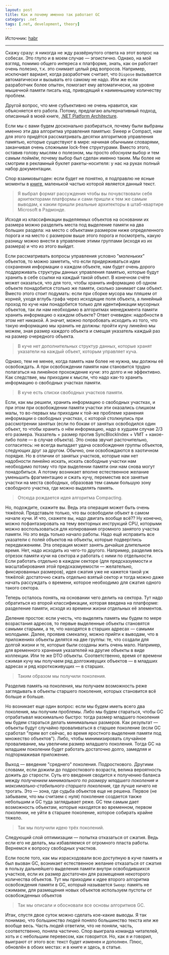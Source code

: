```yaml
---
layout: post
title: Как и почему именно так работает GC
category: .net
tags: [.net, development, theory]
---
```


Источник: [habr](https://habr.com/ru/company/clrium/blog/464169/)

---

Скажу сразу: я никогда не жду развёрнутого ответа на этот вопрос на собесах. Это глупо и в моем случае — эгоистично. Однако, на мой взгляд, помимо общего интереса к платформе, знать, как он работает очень полезно, т.к. это снимает целый ряд вопросов. Например, исключает вариант, когда разработчик считает, что `Dispose` вызывается автоматически и вызывать его самому не надо. Или же если разработчик более опытен, помогает ему автоматически, на уровне мышечной памяти писать код, приводящий к наименьшему количеству проблем.

Другой вопрос, что мне субъективно не очень нравится, как объясняется его работа. Потому, предлагаю альтернативный подход, описанный в моей книге, [.NET Platform Architecture](https://github.com/sidristij/dotnetbook).

Если мы с вами будем досконально разбираться, почему были выбраны именно эти два алгоритма управления памятью: Sweep и Compact, нам для этого придётся рассматривать десятки алгоритмов управления памятью, которые существуют в мире: начиная обычными словарями, заканчивая очень сложными lock-free структурами. Вместо этого, оставив голову мыслям о полезном, мы просто *обоснуем* выбор и тем самым *поймём*, почему выбор был сделан именно таким. Мы более не смотрим в рекламный буклет ракеты-носителя: у нас на руках полный набор документации.

Спор взаимовыгоден: если будет не понятно, я подправлю не ясные моменты в [книге](https://github.com/sidristij/dotnetbook), маленькой частью которой является данный текст.

> Я выбрал формат рассуждения чтобы вы почувствовали себя архитекторами платформы и сами пришли к тем же самым выводам, к каким пришли реальные архитекторы в штаб-квартире Microsoft в Рэдмонде.

Исходя из классификации выделяемых объектов на основании их размера можно разделить места под выделение памяти на два больших раздела: на место с объектами размером ниже определенного порога и на место с размером выше этого порога и посмотреть, какую разницу можно внести в управление этими группами (исходя из их размера) и что из этого выйдет.

Если рассматривать вопросы управления условно "*маленьких*" объектов, то можно заметить, что если придерживаться идеи сохранения информации о каждом объекте, нам будет очень дорого поддерживать структуры данных управления памятью, которые будут хранить в себе ссылки на каждый такой объект. В конечном счёте может оказаться, что для того, чтобы хранить информацию об одном объекте понадобится столько же памяти, сколько занимает сам объект. Вместо этого стоит подумать: если при сборке мусора мы пляшем от корней, уходя вглубь графа через исходящие поля объекта, а линейный проход по куче нам понадобится только для идентификации мусорных объектов, так ли нам необходимо в алгоритмах менеджмента памяти хранить информацию о каждом объекте? Ответ очевиден: надобности в этом нет никакой. А значит, можно попробовать исходить из того, что такую информацию мы хранить не должны: пройти кучу линейно мы можем, зная размер каждого объекта и смещая указатель каждый раз на размер очередного объекта.

> В куче нет дополнительных структур данных, которые хранят указатели на каждый объект, которым управляет куча.

Однако, тем не менее, когда память нам более не нужна, мы должны её освобождать. А при освобождении памяти нам становится трудно полагаться на линейное прохождение кучи: это долго и не эффективно. Как следствие, мы приходим к мысли, что надо как-то хранить информацию о свободных участках памяти.

> В куче есть списки свободных участков памяти.

Если, как мы решили, хранить информацию о свободных участках, и при этом при освобождении памяти участки эти оказались слишком малы, то во-первых мы приходим к той-же проблеме хранения информации о свободных участках, с которой столкнулись при рассмотрении занятых (если по бокам от занятых освободился один объект, то чтобы хранить о нём информацию, надо в худшем случае 2/3 его размера. Указатель + размер против SyncBlockIndex + VMT + какое-либо поле — в случае объекта). Это снова звучит расточительно, согласитесь: не всегда выпадает удача освобождения группы объектов, следующих друг за другом. Обычно, они освобождаются в хаотичном порядке. Но в отличии от занятых участков, которые нам нет надобности линейно искать, искать свободные участки нам необходимо потому что при выделении памяти они нам снова могут понадобиться. А потому возникает вполне естественное желание уменьшить фрагментацию и сжать кучу, переместив все занятые участки на места свободных, образовав тем самым большую зону свободного участка, где можно выделять память.

> Отсюда рождается идея алгоритма Compacting.

Но, подождите, скажите вы. Ведь эта операция может быть очень тяжёлой. Представьте только, что вы освободили объект в самом начале кучи. И что, скажете вы, надо двигать вообще всё?? Ну конечно, можно пофантазировать на тему векторных инструкций CPU, которыми можно воспользоваться для копирования огромного занятого участка памяти. Но это ведь только начало работы. Надо ещё исправить все указатели с полей объектов на объекты, которые подверглись передвижениям. Эта операция может занять дичайше длительное время. Нет, надо исходить из чего-то другого. Например, разделив весь отрезок памяти кучи на сектора и работать с ними по отдельности. Если работать отдельно в каждом секторе (для предсказуемости и масштабирования этой предсказмуемости — желательно, фиксированных размеров), идея сжатия уже не кажется такой уж тяжёлой: достаточно сжать отдельно взятый сектор и тогда можно даже начать рассуждать о времени, которое необходимо для сжатия одного такого сектора.

Теперь осталось понять, на основании чего делить на сектора. Тут надо обратиться ко второй классификации, которая введена на платформе: разделение памяти, исходя из времени жизни отдельных её элементов.

Деление простое: если учесть, что выделять память мы будем по мере возрастания адресов, то первые выделенные объекты становятся самыми старыми, а те, что находятся в старших адресах — самыми молодыми. Далее, проявив смекалку, можно прийти к выводам, что в приложениях объекты делятся на две группы: те, что создали для долгой жизни и те, которые были созданы жить очень мало. Например, для временного хранения указателей на другие объекты в виде коллекции. Или те же DTO объекты. Соответственно, время от времени сжимая кучу мы получаем ряд долгоживущих объектов — в младших адресах и ряд короткоживущих — в старших.

> Таким образом мы получили поколения.

Разделив память на поколения, мы получаем возможность реже заглядывать в объекты старшего поколения, которых становится всё больше и больше.

Но возникает еще один вопрос: если мы будем иметь всего два поколения, мы получим проблемы. Либо мы будем стараться, чтобы GC отрабатывал маскимально быстро: тогда размер младшего поколения мы будем стараться делать минимальных размеров. Как результат — объекты будут случайно проваливаться в старшее поколение (если GC сработал "прям вот сейчас, во время яростного выделения памяти под множество объектов"). Либо, чтобы минимизировать случайное проваливание, мы увеличим размер младшего поколения. Тогда GC на младшем поколении будет работать достаточно долго, замедляя и подтормаживая приложение.

Выход — введение "среднего" поколения. Подросткового. Другими словами, если дожили до подросткового возраста, велика вероятность дожить до старости. Суть его введения сводится к получению баланса между *получением минимального по размеру младшего поколения* и *максимально-стабильного старшего поколения*, где лучше ничего не трогать. Это — зона, где судьба объектов еще не решена. Первое (не забываем, что мы считаем с нуля) поколение создается также небольшим и GC туда заглядывает реже. GC тем самым дает возможность объектам, которые находятся во временном, первом поколении, не уйти в старшее поколение, которое собирать крайне тяжело.

> Так мы получили идею трёх поколений.

Следующий слой оптимизации — попытка отказаться от сжатия. Ведь если его не делать, мы избавляемся от огромного пласта работы. Вернемся к вопросу свободных участков.

Если после того, как мы израсходовали всю доступную в куче память и был вызван GC, возникает естественное желание отказаться от сжатия в пользу дальнейшего выделения памяти внутри освободившихся участков, если их размер достаточен для размещения некоторого количества объектов. Тут мы приходим к идее второго алгоритма освобождения памяти в GC, который называется `Sweep`: память не сжимаем, для размещения новых объектов используем пустоты от освобожденных объектов

> Так мы описали и обосновали все основы алгоритмов GC.

Итак, спустя двое суток можно сделать кое-какие выводы. Я так понимаю, что большинство людей поняло большинство текста или же вообще весь. Часть людей ответили, что не поняли, часть, соответственно, поняла частично. Спор выиграла команда читателей, хоть и с небольшим перевесом, как говорится. Но, как я и говорил, выиграют от этого все: текст будет изменен и дополнен. Плюс, обновлён в обоих местах: и в книге и здесь, в статье.